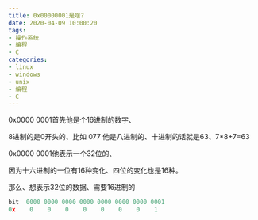 ```yaml
---
title: 0x00000001是啥?
date: 2020-04-09 10:00:20
tags: 
- 操作系统
- 编程
- C
categories: 
- linux
- windows
- unix
- 编程
- C
---
```

0x0000 0001首先他是个16进制的数字、

8进制的是0开头的、比如 077 他是八进制的、十进制的话就是63、7*8+7=63

0x0000 0001他表示一个32位的、

因为十六进制的一位有16种变化、四位的变化也是16种。

那么、想表示32位的数据、需要16进制的

```c
bit  0000 0000 0000 0000 0000 0000 0000 0001
0x    0    0    0    0    0    0    0    1
```


